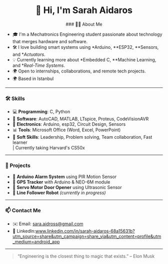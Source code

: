 <h1 align="center">👋 Hi, I'm Sarah Aidaros</h1>

<p align="center">
### 👩‍💻 About Me

- 🎓 I'm a Mechatronics Engineering student passionate about technology that merges hardware and software.
- 🛠 I love building smart systems using *Arduino, **ESP32, **Sensors, and **Actuators*.
- 💡 Currently learning more about *Embedded C, **Machine Learning, and **Real-Time Systems*.
- 🌍 Open to internships, collaborations, and remote tech projects.
- 🌍 Based in Istanbul


---

### 🛠️ Skills

- 💻 **Programming**: C, Python  
- 📐 **Software**: AutoCAD, MATLAB, LTspice, Proteus, CodeVisionAVR 
- 🧰 **Electronics**: Arduino, esp32, Circuit Design, Sensors  
- 📊 **Tools**: Microsoft Office (Word, Excel, PowerPoint)
- 🧠 **Soft Skills**: Leadership, Problem solving, Team collaboration, Fast learner  
| Currently taking Harvard's CS50x
---

### 🧪 Projects

- 🔔 **Arduino Alarm System** using PIR Motion Sensor  
- 📍 **GPS Tracker** with Arduino & NEO-6M module  
- 🚪 **Servo Motor Door Opener** using Ultrasonic Sensor  
- 🚗 **Line Follower Robot** *(currently in progress)*  

---

### 📫 Contact Me

- ✉️ Email: sara.aidross@gmail.com  
- 💼 LinkedIn:www.linkedin.com/in/sarah-aidaros-68a15631b?utm_source=share&utm_campaign=share_via&utm_content=profile&utm_medium=android_app  

---

> “Engineering is the closest thing to magic that exists.” – Elon Musk

